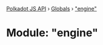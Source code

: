 [Polkadot JS API](../README.md) › [Globals](../globals.md) › ["engine"](_engine_.md)

# Module: "engine"


